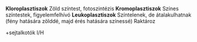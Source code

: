 **Kloroplasztiszok**
Zöld színtest, fotoszintézis
**Kromoplasztiszok**
Színes színtestek, figyelemfelhívó
**Leukoplasztiszok**
Színtelenek, de átalakulhatnak (fény hatására zölddé, majd érés hatására színessé)
Raktároz


+sejtalkotók I/H